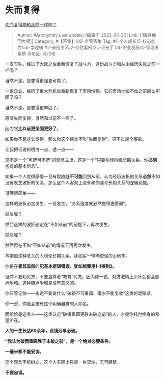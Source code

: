 # 失而复得
[失而复得能和从前一样吗？](https://www.zhihu.com/question/343284807/answer/2701143087)

> Author: #Anonymity
> Last update: [编辑于 2023-03-30]
> Link: [[情感挽回大师]]
> Category: #【答集】/02-企管答集
> Tag: #1-个人成长/5-核心能力/5b-学逻辑 #2-亲密关系/2-交往案例/2c-论分手 #4-职业发展/4-管理者素质 
> 评论区:
> 泛讨论:

一支军队，经过了大败之后重新恢复了战斗力，这份战斗力和从未经历失败之前一样吗？

当然不是，是变得更强更可靠了。

一家企业，经历了重大危机后重新恢复了市场份额，它的市场地位不如之前那么牢固了吗？

当然不是，是变得更牢固了。

感情失而复得，当然和以前不一样了。

因为**它比以前更坚固更好了**。

如果你不是这么觉得，那么你这个根本不叫“失而复得”，只不过是个假象。

让我把话说的明白一点，透一点——

这不是一个“可选可不选”的观念立场，这是一个“只要你想构建长期关系，你**必须**抱有的基本信念”。

如果一个人觉得感情一旦有裂痕就**不可能**回到从前，认为经历波折的关系**必然**不如没有发生波折的关系，那么这个人客观上没有和你谈论长期关系的逻辑前提。

道理很简单——

这样的波折必定发生，一旦发生，“关系强度就必然变得更脆弱”。

然后呢？

然后这样的波折必定在“不如从前”的前提下，再次发生。

然后呢？

然后再在不如“不如从前”的情况下再再次发生。

与抱着这种念头的人谈论长期关系，犹如买一辆陶瓷做的山地车。

你是在**极其显然**的**犯基本逻辑错误，犹如想要用1-1得到2。**

但你不要劝对方，不要盘算着“教育”对方。因为你一说，对方激情上头什么都会随声附和。这种随声附和是没有意义的。

你只管记住——永远不要说什么“破镜不可重圆、覆水不能复收”这类的混账话。

你一说，你就会被有这个明确自觉的人除名。

而恰恰是这类人——这类认定“破镜重圆更胜未破之前”的人，才是你托付终身的希望所在。

**人的一生长达60余年，此镜迟早必破。**

**“我认为破而重圆胜于未破之前”，是一个绝对必要条件。**

**一毫米都不能妥协。**

这个观念不能树立，这个人实际上只是一片流沙，无可建筑。

**不要自误。**
